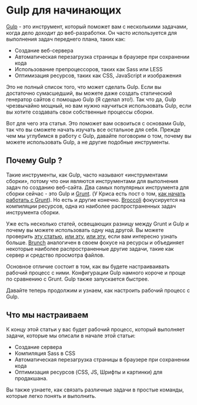 # Gulp для начинающих

[Gulp](https://gulpjs.com/) - это инструмент, который поможет вам с несколькими задачами, когда дело доходит до веб-разработки. Он часто используется для выполнения задач переднего плана, таких как:
* Создание веб-сервера
* Автоматическая перезагрузка страницы в браузере при сохранении кода
* Использование препроцессоров, таких как Sass или LESS
* Оптимизация ресурсов, таких как CSS, JavaScript и изображения

Это не полный список того, что может сделать Gulp. Если вы достаточно сумасшедший, вы можете даже создать статический генератор сайтов с помощью Gulp (Я сделал это!). Так что да, Gulp чрезвычайно мощный, но вам нужно научиться использовать Gulp, если вы хотите создавать свои собственные процессы сборки.

Вот для чего эта статья. Это поможет вам освоиться с основами Gulp, так что вы сможете начать изучать все остальное для себя. Прежде чем мы углубимся в работу с Gulp, давайте поговорим о том, почему вы можете использовать Gulp, а не другие подобные инструменты.

## Почему Gulp ?

Такие инструменты, как Gulp, часто называют «инструментами сборки», потому что они являются инструментами для выполнения задач по созданию веб-сайта. Два самых популярных инструмента для сборки сейчас - это Gulp и [Grunt](https://gruntjs.com/). (У Криса есть пост о том, [как начать работать с Grunt](https://24ways.org/2013/grunt-is-not-weird-and-hard/)). Но есть и другие конечно. [Broccoli](https://github.com/broccolijs/broccoli/) фокусируется на компиляции ресурсов, одна из наиболее распространенных задач инструмента сборки. 

Уже есть несколько статей, освещающих разницу между Grunt и Gulp и почему вы можете использовать одну над другой. Вы можете проверить [эту статью](http://www.zell-weekeat.com/choosing-a-build-tool/), [или эту](https://ponyfoo.com/articles/choose-grunt-gulp-or-npm), [или эту](https://www.webfx.com/blog/web-design/grunt-vs-gulp/), если вам интересно узнать больше. [Brunch](https://brunch.io/) аналогичен в своем фокусе на ресурсы и объединяет некоторые наиболее распространенные другие задачи, такие как сервер и средство просмотра файлов.

Основное отличие состоит в том, как вы будете настраиваивать рабочий процесс с ними. Конфигурации Gulp намного короче и проще по сравнению с Grunt. Gulp также запускается быстрее.

Давайте теперь продолжим и узнаем, как настроить рабочий процесс с Gulp.

## Что мы настраиваем

К концу этой статьи у вас будет рабочий процесс, который выполняет задачи, которые мы описали в начале этой статьи:

* Создание сервера
* Компиляция Sass в CSS 
* Автоматическая перезагрузка страницы в браузере при сохранении кода
* Оптимизация ресурсов (CSS, JS, Шрифты и картинки) для продакшана.

Вы также узнаете, как связать различные задачи в простые команды, которые легко понять и выполнить.